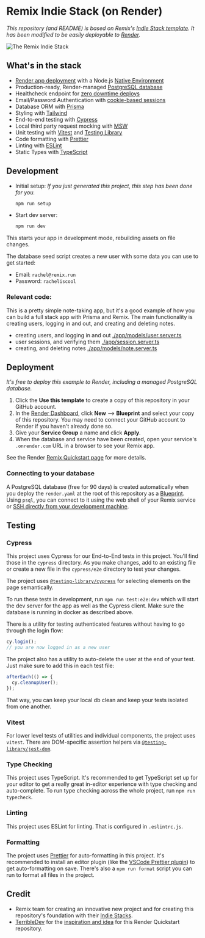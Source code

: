 # Remix Indie Stack (on Render)

*This repository (and README) is based on Remix's [Indie Stack template](https://github.com/remix-run/indie-stack). It has been modified to be easily deployable to [Render](https://render.com).*

![The Remix Indie Stack](https://repository-images.githubusercontent.com/465928257/a241fa49-bd4d-485a-a2a5-5cb8e4ee0abf)

## What's in the stack

- [Render app deployment](https://render.com) with a Node.js [Native Environment](https://render.com/docs/native-environments)
- Production-ready, Render-managed [PostgreSQL database](https://render.com/docs/databases)
- Healthcheck endpoint for [zero downtime deploys](https://render.com/docs/deploys#zero-downtime-deploys)
- Email/Password Authentication with [cookie-based sessions](https://remix.run/docs/en/v1/api/remix#createcookiesessionstorage)
- Database ORM with [Prisma](https://prisma.io)
- Styling with [Tailwind](https://tailwindcss.com/)
- End-to-end testing with [Cypress](https://cypress.io)
- Local third party request mocking with [MSW](https://mswjs.io)
- Unit testing with [Vitest](https://vitest.dev) and [Testing Library](https://testing-library.com)
- Code formatting with [Prettier](https://prettier.io)
- Linting with [ESLint](https://eslint.org)
- Static Types with [TypeScript](https://typescriptlang.org)

## Development

- Initial setup: _If you just generated this project, this step has been done for you._

  ```sh
  npm run setup
  ```

- Start dev server:

  ```sh
  npm run dev
  ```

This starts your app in development mode, rebuilding assets on file changes.

The database seed script creates a new user with some data you can use to get started:

- Email: `rachel@remix.run`
- Password: `racheliscool`

### Relevant code:

This is a pretty simple note-taking app, but it's a good example of how you can build a full stack app with Prisma and Remix. The main functionality is creating users, logging in and out, and creating and deleting notes.

- creating users, and logging in and out [./app/models/user.server.ts](./app/models/user.server.ts)
- user sessions, and verifying them [./app/session.server.ts](./app/session.server.ts)
- creating, and deleting notes [./app/models/note.server.ts](./app/models/note.server.ts)

## Deployment

*It's free to deploy this example to Render, including a managed PostgreSQL database.*

1. Click the **Use this template** to create a copy of this repository in your GitHub account.
2. In the [Render Dashboard](https://dashboard.render.com), click **New** --> **Blueprint** and select your copy of this repository. You may need to connect your GitHub account to Render if you haven't already done so.
3. Give your **Service Group** a name and click **Apply**.
4. When the database and service have been created, open your service's `.onrender.com` URL in a browser to see your Remix app.

See the Render [Remix Quickstart page](https://render.com/docs/deploy-remix) for more details.

### Connecting to your database

A PostgreSQL database (free for 90 days) is created automatically when you deploy the `render.yaml` at the root of this repository as a [Blueprint](https://render.com/docs/infrastructure-as-code). Using `psql`, you can connect to it using the web shell of your Remix service or [SSH directly from your development machine](https://render.com/docs/ssh).

## Testing

### Cypress

This project uses Cypress for our End-to-End tests in this project. You'll find those in the `cypress` directory. As you make changes, add to an existing file or create a new file in the `cypress/e2e` directory to test your changes.

The project uses [`@testing-library/cypress`](https://testing-library.com/cypress) for selecting elements on the page semantically.

To run these tests in development, run `npm run test:e2e:dev` which will start the dev server for the app as well as the Cypress client. Make sure the database is running in docker as described above.

There is a utility for testing authenticated features without having to go through the login flow:

```ts
cy.login();
// you are now logged in as a new user
```

The project also has a utility to auto-delete the user at the end of your test. Just make sure to add this in each test file:

```ts
afterEach(() => {
  cy.cleanupUser();
});
```

That way, you can keep your local db clean and keep your tests isolated from one another.

### Vitest

For lower level tests of utilities and individual components, the project uses `vitest`. There are DOM-specific assertion helpers via [`@testing-library/jest-dom`](https://testing-library.com/jest-dom).

### Type Checking

This project uses TypeScript. It's recommended to get TypeScript set up for your editor to get a really great in-editor experience with type checking and auto-complete. To run type checking across the whole project, run `npm run typecheck`.

### Linting

This project uses ESLint for linting. That is configured in `.eslintrc.js`.

### Formatting

The project uses [Prettier](https://prettier.io/) for auto-formatting in this project. It's recommended to install an editor plugin (like the [VSCode Prettier plugin](https://marketplace.visualstudio.com/items?itemName=esbenp.prettier-vscode)) to get auto-formatting on save. There's also a `npm run format` script you can run to format all files in the project.

## Credit

- Remix team for creating an innovative new project and for creating this repository's foundation with their [Indie Stacks](https://remix.run/stacks).
- [TerribleDev](https://github.com/TerribleDev) for the [inspiration and idea](https://github.com/TerribleDev/remix-render) for this Render Quickstart repository.
